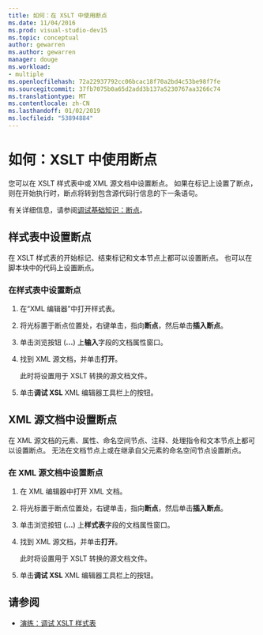 ```yaml
---
title: 如何：在 XSLT 中使用断点
ms.date: 11/04/2016
ms.prod: visual-studio-dev15
ms.topic: conceptual
author: gewarren
ms.author: gewarren
manager: douge
ms.workload:
- multiple
ms.openlocfilehash: 72a22937792cc06bcac18f70a2bd4c53be98f7fe
ms.sourcegitcommit: 37fb7075b0a65d2add3b137a5230767aa3266c74
ms.translationtype: MT
ms.contentlocale: zh-CN
ms.lasthandoff: 01/02/2019
ms.locfileid: "53894884"
---
```

# <a name="how-to-use-breakpoints-with-xslt"></a>如何：XSLT 中使用断点

您可以在 XSLT 样式表中或 XML 源文档中设置断点。 如果在标记上设置了断点，则在开始执行时，断点将转到包含源代码行信息的下一条语句。

有关详细信息，请参阅[调试基础知识：断点](../debugger/using-breakpoints.md)。

## <a name="set-a-breakpoint-in-a-style-sheet"></a>样式表中设置断点

在 XSLT 样式表的开始标记、结束标记和文本节点上都可以设置断点。 也可以在脚本块中的代码上设置断点。

### <a name="to-set-a-breakpoint-in-a-style-sheet"></a>在样式表中设置断点

1.  在“XML 编辑器”中打开样式表。

2.  将光标置于断点位置处，右键单击，指向**断点**，然后单击**插入断点**。

3.  单击浏览按钮 (**...**) 上**输入**字段的文档属性窗口。

4.  找到 XML 源文档，并单击**打开**。

     此时将设置用于 XSLT 转换的源文档文件。

5.  单击**调试 XSL** XML 编辑器工具栏上的按钮。

## <a name="set-a-breakpoint-in-an-xml-source-document"></a>XML 源文档中设置断点

在 XML 源文档的元素、属性、命名空间节点、注释、处理指令和文本节点上都可以设置断点。 无法在文档节点上或在继承自父元素的命名空间节点设置断点。

### <a name="to-set-a-breakpoint-in-an-xml-source-document"></a>在 XML 源文档中设置断点

1.  在 XML 编辑器中打开 XML 文档。

2.  将光标置于断点位置处，右键单击，指向**断点**，然后单击**插入断点**。

3.  单击浏览按钮 (**...**) 上**样式表**字段的文档属性窗口。

4.  找到 XML 源文档，并单击**打开**。

     此时将设置用于 XSLT 转换的源文档文件。

5.  单击**调试 XSL** XML 编辑器工具栏上的按钮。

## <a name="see-also"></a>请参阅

- [演练：调试 XSLT 样式表](../xml-tools/walkthrough-debug-an-xslt-style-sheet.md)
